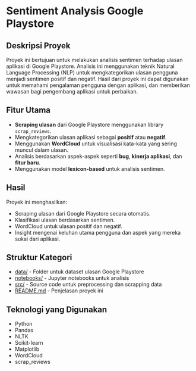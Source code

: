 # **Sentiment Analysis Google Playstore**

## **Deskripsi Proyek**
Proyek ini bertujuan untuk melakukan analisis sentimen terhadap ulasan aplikasi di Google Playstore. Analisis ini menggunakan teknik Natural Language Processing (NLP) untuk mengkategorikan ulasan pengguna menjadi sentimen positif dan negatif. Hasil dari proyek ini dapat digunakan untuk memahami pengalaman pengguna dengan aplikasi, dan memberikan wawasan bagi pengembang aplikasi untuk perbaikan.

## **Fitur Utama**
- **Scraping ulasan** dari Google Playstore menggunakan library `scrap_reviews`.
- Mengkategorikan ulasan aplikasi sebagai **positif** atau **negatif**.
- Menggunakan **WordCloud** untuk visualisasi kata-kata yang sering muncul dalam ulasan.
- Analisis berdasarkan aspek-aspek seperti **bug**, **kinerja aplikasi**, dan **fitur baru**.
- Menggunakan model **lexicon-based** untuk analisis sentimen.

## **Hasil**
Proyek ini menghasilkan:

- Scraping ulasan dari Google Playstore secara otomatis.
- Klasifikasi ulasan berdasarkan sentimen.
- WordCloud untuk ulasan positif dan negatif.
- Insight mengenai keluhan utama pengguna dan aspek yang mereka sukai dari aplikasi.

## **Struktur Kategori**

- [data/](./data)               - Folder untuk dataset ulasan Google Playstore
- [notebooks/](./notebooks)     - Jupyter notebooks untuk analisis
- [src/](./src)                 - Source code untuk preprocessing dan scrapping data
- [README.md](./README.md)      - Penjelasan proyek ini

## Teknologi yang Digunakan
- Python
- Pandas
- NLTK
- Scikit-learn
- Matplotlib
- WordCloud
- scrap_reviews
